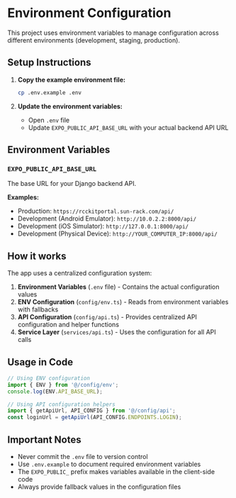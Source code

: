 # Environment Configuration

This project uses environment variables to manage configuration across different environments (development, staging, production).

## Setup Instructions

1. **Copy the example environment file:**
   ```bash
   cp .env.example .env
   ```

2. **Update the environment variables:**
   - Open `.env` file
   - Update `EXPO_PUBLIC_API_BASE_URL` with your actual backend API URL

## Environment Variables

### `EXPO_PUBLIC_API_BASE_URL`
The base URL for your Django backend API.

**Examples:**
- Production: `https://rcckitportal.sun-rack.com/api/`
- Development (Android Emulator): `http://10.0.2.2:8000/api/`
- Development (iOS Simulator): `http://127.0.0.1:8000/api/`
- Development (Physical Device): `http://YOUR_COMPUTER_IP:8000/api/`

## How it works

The app uses a centralized configuration system:

1. **Environment Variables** (`.env` file) - Contains the actual configuration values
2. **ENV Configuration** (`config/env.ts`) - Reads from environment variables with fallbacks
3. **API Configuration** (`config/api.ts`) - Provides centralized API configuration and helper functions
4. **Service Layer** (`services/api.ts`) - Uses the configuration for all API calls

## Usage in Code

```typescript
// Using ENV configuration
import { ENV } from '@/config/env';
console.log(ENV.API_BASE_URL);

// Using API configuration helpers
import { getApiUrl, API_CONFIG } from '@/config/api';
const loginUrl = getApiUrl(API_CONFIG.ENDPOINTS.LOGIN);
```

## Important Notes

- Never commit the `.env` file to version control
- Use `.env.example` to document required environment variables
- The `EXPO_PUBLIC_` prefix makes variables available in the client-side code
- Always provide fallback values in the configuration files
